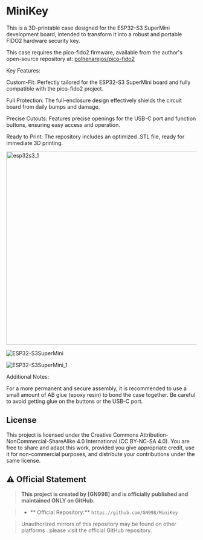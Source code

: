# MiniKey

This is a 3D-printable case designed for the ESP32-S3 SuperMini development board, intended to transform it into a robust and portable FIDO2 hardware security key.

This case requires the pico-fido2 firmware, available from the author's open-source repository at: [polhenarejos/pico-fido2](https://github.com/polhenarejos/pico-fido2)

Key Features:

Custom-Fit: Perfectly tailored for the ESP32-S3 SuperMini board and fully compatible with the pico-fido2 project.

Full Protection: The full-enclosure design effectively shields the circuit board from daily bumps and damage.

Precise Cutouts: Features precise openings for the USB-C port and function buttons, ensuring easy access and operation.

Ready to Print: The repository includes an optimized .STL file, ready for immediate 3D printing.

<img width="512" height="512" alt="esp32s3_1" src="https://github.com/user-attachments/assets/dd31ded4-5bdd-48ad-84f3-68f0c1b8d2e1" />


![ESP32-S3SuperMini](https://github.com/user-attachments/assets/b2c8d29e-2dc7-4157-8878-7a174650082e)

![ESP32-S3SuperMini_1](https://github.com/user-attachments/assets/96de68be-844a-4a06-ba3f-33f2a62d5b3d)


Additional Notes:

For a more permanent and secure assembly, it is recommended to use a small amount of AB glue (epoxy resin) to bond the case together. Be careful to avoid getting glue on the buttons or the USB-C port.

## License

This project is licensed under the Creative Commons Attribution-NonCommercial-ShareAlike 4.0 International (CC BY-NC-SA 4.0). You are free to share and adapt this work, provided you give appropriate credit, use it for non-commercial purposes, and distribute your contributions under the same license.


## ⚠️  Official Statement

>

> **This project is created by [GN998] and is officially published and maintained ONLY on GitHub.**

>

> * ** Official Repository:** `https://github.com/GN998/MiniKey`

>

> Unauthorized mirrors of this repository may be found on other platforms . please visit the official GitHub repository.
